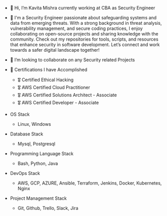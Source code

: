 - 👋 Hi, I’m Kavita Mishra currently working at CBA as Security Engineer
- 🌱 I'm a Security Engineer passionate about safeguarding systems and data from emerging threats. With a strong background in threat analysis, vulnerability management, and secure coding practices, I enjoy collaborating on open-source projects and sharing knowledge with the community. Check out my repositories for tools, scripts, and resources that enhance security in software development. Let’s connect and work towards a safer digital landscape together!
- 💞️ I’m looking to collaborate on any Security related Projects

- 🧾 Certifications I have Accomplished
    - 🎖 Certified Ethical Hacking
    - 🎖 AWS Certified Cloud Practitioner
    - 🎖 AWS Certified Solutions Architect - Associate 
    - 🎖 AWS Certified Developer - Associate

- OS Stack
    - Linux, Windows

- Database Stack
    - Mysql, Postgresql

- Programming Language Stack
    - Bash, Python, Java

- DevOps Stack
    - AWS, GCP, AZURE, Ansible, Terraform, Jenkins, Docker, Kubernetes, Nginx

- Project Management Stack
    - Git, Github, Trello, Slack, Jira

<!---
Kavitaatdesign/Kavitaatdesign is a ✨ special ✨ repository because its `README.md` (this file) appears on your GitHub profile.
You can click the Preview link to take a look at your changes.
--->
